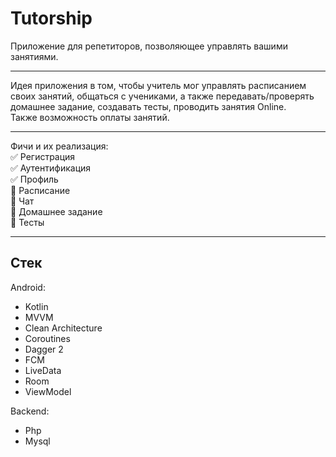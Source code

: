 # Tutorship
Приложение для репетиторов, позволяющее управлять вашими занятиями.
____
Идея приложения в том, чтобы учитель мог управлять расписанием своих занятий, общаться с учениками, а также передавать/проверять домашнее задание, создавать тесты, проводить занятия Online.<br>
Также возможность оплаты занятий. 
____
Фичи и их реализация:    
:white_check_mark: Регистрация    
:white_check_mark: Аутентификация    
:white_check_mark: Профиль    
:black_square_button: Расписание    
:black_square_button: Чат    
:black_square_button: Домашнее задание    
:black_square_button: Тесты    
____
## Стек
Android:
- Kotlin
- MVVM
- Clean Architecture
- Coroutines
- Dagger 2
- FCM
- LiveData
- Room
- ViewModel    
    
Backend:
- Php
- Mysql
